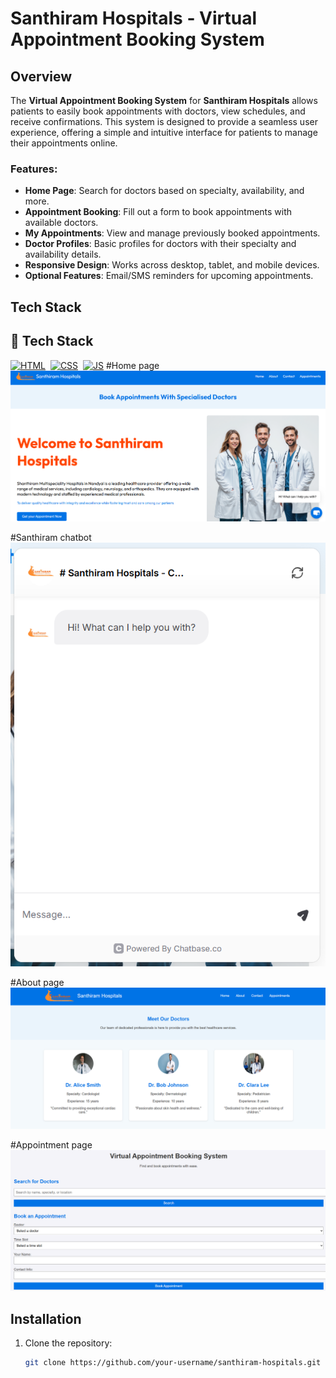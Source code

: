 # Santhiram Hospitals - Virtual Appointment Booking System

## Overview

The **Virtual Appointment Booking System** for **Santhiram Hospitals** allows patients to easily book appointments with doctors, view schedules, and receive confirmations. This system is designed to provide a seamless user experience, offering a simple and intuitive interface for patients to manage their appointments online.

### Features:
- **Home Page**: Search for doctors based on specialty, availability, and more.
- **Appointment Booking**: Fill out a form to book appointments with available doctors.
- **My Appointments**: View and manage previously booked appointments.
- **Doctor Profiles**: Basic profiles for doctors with their specialty and availability details.
- **Responsive Design**: Works across desktop, tablet, and mobile devices.
- **Optional Features**: Email/SMS reminders for upcoming appointments.

## Tech Stack

## 📌 Tech Stack
[![HTML](https://img.shields.io/badge/html5%20-%23E34F26.svg?&style=for-the-badge&logo=html5&logoColor=white)](https://github.com/jigar-sable/Portfolio-Website/search?l=html)&nbsp;
[![CSS](https://img.shields.io/badge/css3%20-%231572B6.svg?&style=for-the-badge&logo=css3&logoColor=white)](https://github.com/jigar-sable/Portfolio-Website/search?l=css)&nbsp;
[![JS](https://img.shields.io/badge/javascript%20-%23323330.svg?&style=for-the-badge&logo=javascript&logoColor=%23F7DF1E)](https://github.com/jigar-sable/Portfolio-Website/search?l=javascript)
#Home page
<img alt="jQuery" src="https://github.com/Hameedalahr/GDG-SOLUTION/blob/4e69070e2e80723467e1491499ea09d89b1fc268/homepage.png"/>

#Santhiram chatbot
<img alt="jQuery" src="https://github.com/Hameedalahr/GDG-SOLUTION/blob/ec9929a365836589d691e8d7ba7c5afc0b623e17/chatbot.png"/>

#About page
<img alt="jQuery" src="https://github.com/Hameedalahr/GDG-SOLUTION/blob/ec9929a365836589d691e8d7ba7c5afc0b623e17/aboutpage.png"/>

#Appointment page
<img alt="jQuery" src="https://github.com/Hameedalahr/GDG-SOLUTION/blob/ec9929a365836589d691e8d7ba7c5afc0b623e17/appointmentpage.png"/>
## Installation

1. Clone the repository:
   ```bash
   git clone https://github.com/your-username/santhiram-hospitals.git

